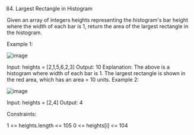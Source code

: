 84. Largest Rectangle in Histogram

Given an array of integers heights representing the histogram's bar height where the width of each bar is 1, return the area of the largest rectangle in the histogram.

 

Example 1:

![image](https://github.com/Adityaraj05/LeetCode/assets/118068294/7a67cd7e-3d72-4447-affe-735ac2e39d64)


Input: heights = [2,1,5,6,2,3]
Output: 10
Explanation: The above is a histogram where width of each bar is 1.
The largest rectangle is shown in the red area, which has an area = 10 units.
Example 2:

![image](https://github.com/Adityaraj05/LeetCode/assets/118068294/4fb95e4f-8267-485a-a234-22527a42873d)



Input: heights = [2,4]
Output: 4
 

Constraints:

1 <= heights.length <= 105
0 <= heights[i] <= 104
